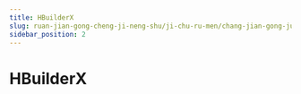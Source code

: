 ```yaml
---
title: HBuilderX
slug: ruan-jian-gong-cheng-ji-neng-shu/ji-chu-ru-men/chang-jian-gong-ju/ide/hbuilderx/hbuilderx
sidebar_position: 2
---
```


# HBuilderX

